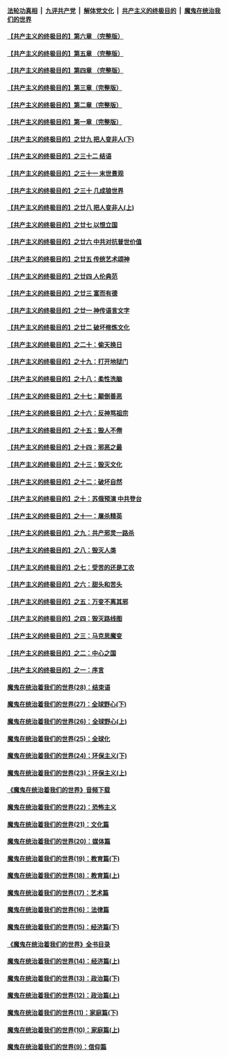 ####  [法轮功真相](../../../../basic/blob/master/README.md?t=07032031) &nbsp;|&nbsp; [九评共产党](../../../../9ping.md/blob/master/README.md?t=07032031) &nbsp;|&nbsp; [解体党文化](../../../../jtdwh.md/blob/master/README.md?t=07032031)  &nbsp;|&nbsp; [共产主义的终极目的](../../../../gczydzjmd.md/blob/master/README.md?t=07032031) &nbsp;|&nbsp; [魔鬼在统治我们的世界](../../../../mgztzwmdsj.md/blob/master/README.md?t=07032031) 

#### [【共产主义的终极目的】第六章 （完整版）](../pages/nsc422/n11428913.md?t=07032031) 

#### [【共产主义的终极目的】第五章 （完整版）](../pages/nsc422/n11428912.md?t=07032031) 

#### [【共产主义的终极目的】第四章 （完整版）](../pages/nsc422/n11428907.md?t=07032031) 

#### [【共产主义的终极目的】第三章（完整版）](../pages/nsc422/n11428848.md?t=07032031) 

#### [【共产主义的终极目的】第二章（完整版）](../pages/nsc422/n11428831.md?t=07032031) 

#### [【共产主义的终极目的】第一章（完整版）](../pages/nsc422/n11417651.md?t=07032031) 

#### [【共产主义的终极目的】之廿九 把人变非人(下)](../pages/nsc422/n11344140.md?t=07032031) 

#### [【共产主义的终极目的】之三十二 结语](../pages/nsc422/n11360535.md?t=07032031) 

#### [【共产主义的终极目的】之三十一 末世景观](../pages/nsc422/n11351129.md?t=07032031) 

#### [【共产主义的终极目的】之三十 几成狼世界](../pages/nsc422/n11348280.md?t=07032031) 

#### [【共产主义的终极目的】之廿八 把人变非人(上)](../pages/nsc422/n11340492.md?t=07032031) 

#### [【共产主义的终极目的】之廿七 以恨立国](../pages/nsc422/n11336944.md?t=07032031) 

#### [【共产主义的终极目的】之廿六 中共对抗普世价值](../pages/nsc422/n11324785.md?t=07032031) 

#### [【共产主义的终极目的】之廿五 传统艺术颂神](../pages/nsc422/n11296396.md?t=07032031) 

#### [【共产主义的终极目的】之廿四 人伦典范](../pages/nsc422/n11296397.md?t=07032031) 

#### [【共产主义的终极目的】之廿三 富而有德](../pages/nsc422/n11283598.md?t=07032031) 

#### [【共产主义的终极目的】之廿一 神传语言文字](../pages/nsc422/n11263265.md?t=07032031) 

#### [【共产主义的终极目的】之廿二 破坏修炼文化](../pages/nsc422/n11245728.md?t=07032031) 

#### [【共产主义的终极目的】之二十：偷天换日](../pages/nsc422/n11238846.md?t=07032031) 

#### [【共产主义的终极目的】之十九：打开地狱门](../pages/nsc422/n11206376.md?t=07032031) 

#### [【共产主义的终极目的】之十八：柔性洗脑](../pages/nsc422/n11199994.md?t=07032031) 

#### [【共产主义的终极目的】之十七：颠倒善恶](../pages/nsc422/n11179782.md?t=07032031) 

#### [【共产主义的终极目的】之十六：反神骂祖宗](../pages/nsc422/n11166798.md?t=07032031) 

#### [【共产主义的终极目的】之十五：毁人不倦](../pages/nsc422/n11166792.md?t=07032031) 

#### [【共产主义的终极目的】之十四：邪恶之最](../pages/nsc422/n11150249.md?t=07032031) 

#### [【共产主义的终极目的】之十三：毁灭文化](../pages/nsc422/n11135227.md?t=07032031) 

#### [【共产主义的终极目的】之十二：破坏自然](../pages/nsc422/n11135214.md?t=07032031) 

#### [【共产主义的终极目的】之十：苏俄预演 中共登台](../pages/nsc422/n11118424.md?t=07032031) 

#### [【共产主义的终极目的】之十一：屠杀精英](../pages/nsc422/n11118442.md?t=07032031) 

#### [【共产主义的终极目的】之九：共产邪灵一路杀](../pages/nsc422/n11114139.md?t=07032031) 

#### [【共产主义的终极目的】之八：毁灭人类](../pages/nsc422/n11108503.md?t=07032031) 

#### [【共产主义的终极目的】之七：受苦的还是工农](../pages/nsc422/n11101809.md?t=07032031) 

#### [【共产主义的终极目的】之六：甜头和苦头](../pages/nsc422/n11096971.md?t=07032031) 

#### [【共产主义的终极目的】之五：万变不离其邪](../pages/nsc422/n11091285.md?t=07032031) 

#### [【共产主义的终极目的】之四：毁灭路线图](../pages/nsc422/n11086284.md?t=07032031) 

#### [【共产主义的终极目的】之三：马克思魔变](../pages/nsc422/n11061941.md?t=07032031) 

#### [【共产主义的终极目的】之二：中心之国](../pages/nsc422/n11047728.md?t=07032031) 

#### [【共产主义的终极目的】之一：序言](../pages/nsc422/n11086077.md?t=07032031) 

#### [魔鬼在统治着我们的世界(28)：结束语](../pages/nsc422/n10936246.md?t=07032031) 

#### [魔鬼在统治着我们的世界(27)：全球野心(下)](../pages/nsc422/n10928319.md?t=07032031) 

#### [魔鬼在统治着我们的世界(26)：全球野心(上)](../pages/nsc422/n10900318.md?t=07032031) 

#### [魔鬼在统治着我们的世界(25)：全球化](../pages/nsc422/n10788205.md?t=07032031) 

#### [魔鬼在统治着我们的世界(24)：环保主义(下)](../pages/nsc422/n10695307.md?t=07032031) 

#### [魔鬼在统治着我们的世界(23)：环保主义(上)](../pages/nsc422/n10688613.md?t=07032031) 

#### [《魔鬼在统治着我们的世界》音频下载](../pages/nsc422/n10635553.md?t=07032031) 

#### [魔鬼在统治着我们的世界(22)：恐怖主义](../pages/nsc422/n10614727.md?t=07032031) 

#### [魔鬼在统治着我们的世界(21)：文化篇](../pages/nsc422/n10597706.md?t=07032031) 

#### [魔鬼在统治着我们的世界(20)：媒体篇](../pages/nsc422/n10586579.md?t=07032031) 

#### [魔鬼在统治着我们的世界(19)：教育篇(下)](../pages/nsc422/n10564808.md?t=07032031) 

#### [魔鬼在统治着我们的世界(18)：教育篇(上)](../pages/nsc422/n10526970.md?t=07032031) 

#### [魔鬼在统治着我们的世界(17)：艺术篇](../pages/nsc422/n10499093.md?t=07032031) 

#### [魔鬼在统治着我们的世界(16)：法律篇](../pages/nsc422/n10485969.md?t=07032031) 

#### [魔鬼在统治着我们的世界(15)：经济篇(下)](../pages/nsc422/n10469975.md?t=07032031) 

#### [《魔鬼在统治着我们的世界》全书目录](../pages/nsc422/n10464261.md?t=07032031) 

#### [魔鬼在统治着我们的世界(14)：经济篇(上)](../pages/nsc422/n10457370.md?t=07032031) 

#### [魔鬼在统治着我们的世界(13)：政治篇(下)](../pages/nsc422/n10448270.md?t=07032031) 

#### [魔鬼在统治着我们的世界(12)：政治篇(上)](../pages/nsc422/n10444576.md?t=07032031) 

#### [魔鬼在统治着我们的世界(11)：家庭篇(下)](../pages/nsc422/n10440961.md?t=07032031) 

#### [魔鬼在统治着我们的世界(10)：家庭篇(上)](../pages/nsc422/n10435448.md?t=07032031) 

#### [魔鬼在统治着我们的世界(9)：信仰篇](../pages/nsc422/n10432159.md?t=07032031) 

